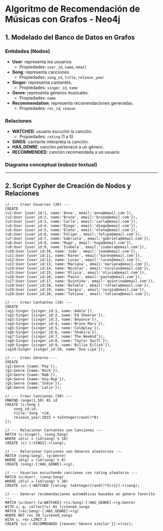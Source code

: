 # Algoritmo de Recomendación de Músicas con Grafos - Neo4j

## 1. Modelado del Banco de Datos en Grafos

### Entidades (Nodos)
- **User**: representa los usuarios.
  - Propiedades: `user_id`, `name`, `email`
- **Song**: representa canciones.
  - Propiedades: `song_id`, `title`, `release_year`
- **Singer**: representa cantantes.
  - Propiedades: `singer_id`, `name`
- **Genre**: representa géneros musicales.
  - Propiedades: `name`
- **Recommendation**: representa recomendaciones generadas.
  - Propiedades: `rec_id`, `reason`

### Relaciones
- **WATCHED**: usuario escuchó la canción.
  - Propiedades: `rating` (1 a 5)
- **SINGS**: cantante interpreta la canción.
- **HAS_GENRE**: canción pertenece a un género.
- **RECOMMENDED**: canción recomendada a un usuario.

### Diagrama conceptual (esbozo textual)

---

## 2. Script Cypher de Creación de Nodos y Relaciones

```cypher
// --- Crear Usuarios (20) ---
CREATE
(u1:User {user_id:1, name:'Anna', email:'anna@email.com'}),
(u2:User {user_id:2, name:'Bruno', email:'bruno@email.com'}),
(u3:User {user_id:3, name:'Carla', email:'carla@email.com'}),
(u4:User {user_id:4, name:'Diego', email:'diego@email.com'}),
(u5:User {user_id:5, name:'Elena', email:'elena@email.com'}),
(u6:User {user_id:6, name:'Felipe', email:'felipe@email.com'}),
(u7:User {user_id:7, name:'Gabriela', email:'gabriela@email.com'}),
(u8:User {user_id:8, name:'Hugo', email:'hugo@email.com'}),
(u9:User {user_id:9, name:'Isabela', email:'isabela@email.com'}),
(u10:User {user_id:10, name:'João', email:'joao@email.com'}),
(u11:User {user_id:11, name:'Karen', email:'karen@email.com'}),
(u12:User {user_id:12, name:'Lucas', email:'lucas@email.com'}),
(u13:User {user_id:13, name:'Mariana', email:'mariana@email.com'}),
(u14:User {user_id:14, name:'Nicolas', email:'nicolas@email.com'}),
(u15:User {user_id:15, name:'Olivia', email:'olivia@email.com'}),
(u16:User {user_id:16, name:'Paulo', email:'paulo@email.com'}),
(u17:User {user_id:17, name:'Quintino', email:'quintino@email.com'}),
(u18:User {user_id:18, name:'Rafaela', email:'rafaela@email.com'}),
(u19:User {user_id:19, name:'Sergio', email:'sergio@email.com'}),
(u20:User {user_id:20, name:'Tatiana', email:'tatiana@email.com'});

// --- Crear Cantantes (10) ---
CREATE
(sg1:Singer {singer_id:1, name:'Adele'}),
(sg2:Singer {singer_id:2, name:'Ed Sheeran'}),
(sg3:Singer {singer_id:3, name:'Beyonce'}),
(sg4:Singer {singer_id:4, name:'Bruno Mars'}),
(sg5:Singer {singer_id:5, name:'Coldplay'}),
(sg6:Singer {singer_id:6, name:'Shakira'}),
(sg7:Singer {singer_id:7, name:'The Weeknd'}),
(sg8:Singer {singer_id:8, name:'Taylor Swift'}),
(sg9:Singer {singer_id:9, name:'Billie Eilish'}),
(sg10:Singer {singer_id:10, name:'Dua Lipa'});

// --- Crear Géneros ---
CREATE
(g1:Genre {name:'Pop'}),
(g2:Genre {name:'Rock'}),
(g3:Genre {name:'R&B'}),
(g4:Genre {name:'Hip-Hop'}),
(g5:Genre {name:'Indie'}),
(g6:Genre {name:'Latin'});

// --- Crear Canciones (50) ---
UNWIND range(1,50) AS id
CREATE (s:Song {
    song_id:id,
    title:'Song '+id,
    release_year:2015 + toInteger(rand()*8)
});

// --- Relacionar Cantantes con Canciones ---
MATCH (s:Singer), (song:Song)
WHERE id(s) = (id(song) % 10)
CREATE (s)-[:SINGS]->(song);

// --- Relacionar Canciones con Géneros aleatorios ---
MATCH (song:Song), (g:Genre)
WHERE id(g) = (id(song) % 6)
CREATE (song)-[:HAS_GENRE]->(g);

// --- Usuarios escuchando canciones con rating aleatorio ---
MATCH (u:User), (song:Song)
WHERE id(u) = (id(song) % 20)
CREATE (u)-[:WATCHED {rating: toInteger(rand()*5)+1}]->(song);

// --- Generar recomendaciones automáticas basadas en género favorito ---
MATCH (u:User)-[w:WATCHED]->(s:Song)-[:HAS_GENRE]->(g:Genre)
WITH u, g, collect(s) AS listened_songs
MATCH (rec:Song)-[:HAS_GENRE]->(g)
WHERE NOT rec IN listened_songs
WITH u, rec LIMIT 3
CREATE (u)-[:RECOMMENDED {reason:'Género similar'}]->(rec);
